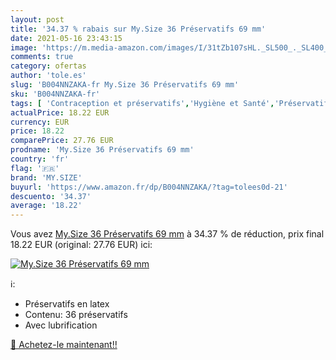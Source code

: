 ```yaml
---
layout: post
title: '34.37 % rabais sur My.Size 36 Préservatifs 69 mm'
date: 2021-05-16 23:43:15
image: 'https://m.media-amazon.com/images/I/31tZb107sHL._SL500_._SL400_.jpg'
comments: true
category: ofertas
author: 'tole.es'
slug: 'B004NNZAKA-fr My.Size 36 Préservatifs 69 mm'
sku: 'B004NNZAKA-fr'
tags: [ 'Contraception et préservatifs','Hygiène et Santé','Préservatifs','Préservatifs masculins','my.size','Érotisme, sexe et sensualité', ]
actualPrice: 18.22 EUR
currency: EUR
price: 18.22
comparePrice: 27.76 EUR
prodname: 'My.Size 36 Préservatifs 69 mm'
country: 'fr'
flag: '🇫🇷'
brand: 'MY.SIZE'
buyurl: 'https://www.amazon.fr/dp/B004NNZAKA/?tag=tolees0d-21'
descuento: '34.37'
average: '18.22'
---
```


Vous avez [My.Size 36 Préservatifs 69 mm](https://www.amazon.fr/dp/B004NNZAKA/?tag=tolees0d-21)  à  34.37 % de réduction, prix final  18.22 EUR (original: 27.76 EUR) ici:

[![My.Size 36 Préservatifs 69 mm](https://m.media-amazon.com/images/I/31tZb107sHL._SL500_._SL400_.jpg)](https://www.amazon.fr/dp/B004NNZAKA/?tag=tolees0d-21)

ℹ️:

- Préservatifs en latex
- Contenu: 36 préservatifs
- Avec lubrification

[🛒 Achetez-le maintenant!!](https://www.amazon.fr/dp/B004NNZAKA/?tag=tolees0d-21)
